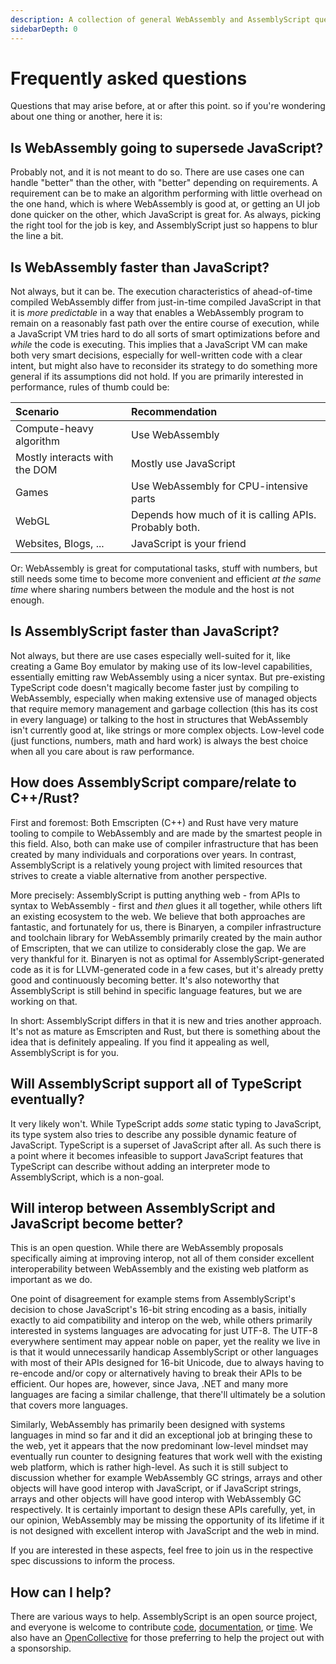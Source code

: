```yaml
---
description: A collection of general WebAssembly and AssemblyScript questions and their answers.
sidebarDepth: 0
---
```


# Frequently asked questions

Questions that may arise before, at or after this point. so if you're wondering about one thing or another, here it is:

## Is WebAssembly going to supersede JavaScript?

Probably not, and it is not meant to do so. There are use cases one can handle "better" than the other, with "better" depending on requirements. A requirement can be to make an algorithm performing with little overhead on the one hand, which is where WebAssembly is good at, or getting an UI job done quicker on the other, which JavaScript is great for. As always, picking the right tool for the job is key, and AssemblyScript just so happens to blur the line a bit.

## Is WebAssembly faster than JavaScript?

Not always, but it can be. The execution characteristics of ahead-of-time compiled WebAssembly differ from just-in-time compiled JavaScript in that it is _more predictable_ in a way that enables a WebAssembly program to remain on a reasonably fast path over the entire course of execution, while a JavaScript VM tries hard to do all sorts of smart optimizations before and _while_ the code is executing. This implies that a JavaScript VM can make both very smart decisions, especially for well-written code with a clear intent, but might also have to reconsider its strategy to do something more general if its assumptions did not hold. If you are primarily interested in performance, rules of thumb could be:

| Scenario                      | Recommendation
| :---------------------------- | :-------------
| Compute-heavy algorithm       | Use WebAssembly
| Mostly interacts with the DOM | Mostly use JavaScript
| Games                         | Use WebAssembly for CPU-intensive parts
| WebGL                         | Depends how much of it is calling APIs. Probably both.
| Websites, Blogs, ...          | JavaScript is your friend

Or: WebAssembly is great for computational tasks, stuff with numbers, but still needs some time to become more convenient and efficient _at the same time_ where sharing numbers between the module and the host is not enough.

## Is AssemblyScript faster than JavaScript?

Not always, but there are use cases especially well-suited for it, like creating a Game Boy emulator by making use of its low-level capabilities, essentially emitting raw WebAssembly using a nicer syntax. But pre-existing TypeScript code doesn't magically become faster just by compiling to WebAssembly, especially when making extensive use of managed objects that require memory management and garbage collection \(this has its cost in every language\) or talking to the host in structures that WebAssembly isn't currently good at, like strings or more complex objects. Low-level code \(just functions, numbers, math and hard work\) is always the best choice when all you care about is raw performance.

## How does AssemblyScript compare/relate to C++/Rust?

First and foremost: Both Emscripten \(C++\) and Rust have very mature tooling to compile to WebAssembly and are made by the smartest people in this field. Also, both can make use of compiler infrastructure that has been created by many individuals and corporations over years. In contrast, AssemblyScript is a relatively young project with limited resources that strives to create a viable alternative from another perspective.

More precisely: AssemblyScript is putting anything web - from APIs to syntax to WebAssembly - first and _then_ glues it all together, while others lift an existing ecosystem to the web. We believe that both approaches are fantastic, and fortunately for us, there is Binaryen, a compiler infrastructure and toolchain library for WebAssembly primarily created by the main author of Emscripten, that we can utilize to considerably close the gap. We are very thankful for it. Binaryen is not as optimal for AssemblyScript-generated code as it is for LLVM-generated code in a few cases, but it's already pretty good and continuously becoming better. It's also noteworthy that AssemblyScript is still behind in specific language features, but we are working on that.

In short: AssemblyScript differs in that it is new and tries another approach. It's not as mature as Emscripten and Rust, but there is something about the idea that is definitely appealing. If you find it appealing as well, AssemblyScript is for you.

## Will AssemblyScript support all of TypeScript eventually?

It very likely won't. While TypeScript adds *some* static typing to JavaScript, its type system also tries to describe any possible dynamic feature of JavaScript. TypeScript is a superset of JavaScript after all. As such there is a point where it becomes infeasible to support JavaScript features that TypeScript can describe without adding an interpreter mode to AssemblyScript, which is a non-goal.

## Will interop between AssemblyScript and JavaScript become better?

This is an open question. While there are WebAssembly proposals specifically aiming at improving interop, not all of them consider excellent interoperability between WebAssembly and the existing web platform as important as we do.

One point of disagreement for example stems from AssemblyScript's decision to chose JavaScript's 16-bit string encoding as a basis, initially exactly to aid compatibility and interop on the web, while others primarily interested in systems languages are advocating for just UTF-8. The UTF-8 everywhere sentiment may appear noble on paper, yet the reality we live in is that it would unnecessarily handicap AssemblyScript or other languages with most of their APIs designed for 16-bit Unicode, due to always having to re-encode and/or copy or alternatively having to break their APIs to be efficient. Our hopes are, however, since Java, .NET and many more languages are facing a similar challenge, that there'll ultimately be a solution that covers more languages.

Similarly, WebAssembly has primarily been designed with systems languages in mind so far and it did an exceptional job at bringing these to the web, yet it appears that the now predominant low-level mindset may eventually run counter to designing features that work well with the existing web platform, which is rather high-level. As such it is still subject to discussion whether for example WebAssembly GC strings, arrays and other objects will have good interop with JavaScript, or if JavaScript strings, arrays and other objects will have good interop with WebAssembly GC respectively. It is certainly important to design these APIs carefully, yet, in our opinion, WebAssembly may be missing the opportunity of its lifetime if it is not designed with excellent interop with JavaScript and the web in mind.

If you are interested in these aspects, feel free to join us in the respective spec discussions to inform the process.

## How can I help?

There are various ways to help. AssemblyScript is an open source project, and everyone is welcome to contribute [code](https://github.com/AssemblyScript/assemblyscript), [documentation](https://github.com/AssemblyScript/website), or [time](https://github.com/AssemblyScript/community-group). We also have an [OpenCollective](https://opencollective.com/assemblyscript) for those preferring to help the project out with a sponsorship.
